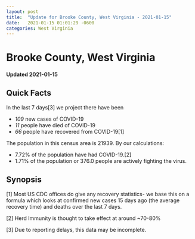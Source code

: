 ```yaml
---
layout: post
title:  "Update for Brooke County, West Virginia - 2021-01-15"
date:   2021-01-15 01:01:29 -0600
categories: West Virginia
---
```


# Brooke County, West Virginia
#### Updated 2021-01-15

## Quick Facts

In the last 7 days[3] we project there have been
- *109* new cases of COVID-19
- *11* people have died of COVID-19
- *66* people have recovered from COVID-19[1]

The population in this census area is 21939. By our calculations:
- 7.72% of the population have had COVID-19.[2]
- 1.71% of the population or 376.0 people are actively fighting the virus.

## Synopsis




[1] Most US CDC offices do give any recovery statistics- we base this on a formula which looks at confirmed new cases
15 days ago (the average recovery time) and deaths over the last 7 days.

[2] Herd Immunity is thought to take effect at around ~70-80%

[3] Due to reporting delays, this data may be incomplete.
 
    